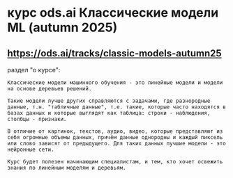 # курс ods.ai Классические модели ML (autumn 2025)

## https://ods.ai/tracks/classic-models-autumn25

раздел "о курсе":
```
Классические модели машинного обучения - это линейные модели и модели на основе деревьев решений.

Такие модели лучше других справляются с задачами, где разнородные данные, т.н. "табличные данные", т.е. такие, которые часто находятся в базах данных и которые выглядят как таблица: строки - наблюдения, столбцы - признаки.

В отличие от картинок, текстов, аудио, видео, которые представляют из себя огромные объемы данных, причём данные однородны и каждый пиксель или слово зависят от предыдущего. Для таких данных лучшие модели - это нейронные сети.

Курс будет полезен начинающим специалистам, и тем, кто хочет освежить знания по линейным моделям и деревьям.
```